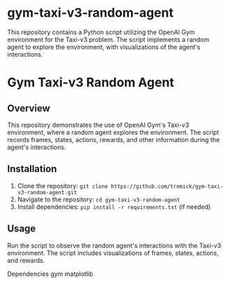# gym-taxi-v3-random-agent
This repository contains a Python script utilizing the OpenAI Gym environment for the Taxi-v3 problem. The script implements a random agent to explore the environment, with visualizations of the agent's interactions.
# Gym Taxi-v3 Random Agent

## Overview
This repository demonstrates the use of OpenAI Gym's Taxi-v3 environment, where a random agent explores the environment. The script records frames, states, actions, rewards, and other information during the agent's interactions.

## Installation
1. Clone the repository: `git clone https://github.com/tremick/gym-taxi-v3-random-agent.git`
2. Navigate to the repository: `cd gym-taxi-v3-random-agent`
3. Install dependencies: `pip install -r requirements.txt` (if needed)

## Usage
Run the script to observe the random agent's interactions with the Taxi-v3 environment. The script includes visualizations of frames, states, actions, and rewards.

Dependencies
gym
matplotlib
